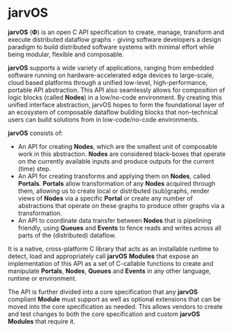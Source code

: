 # jarvOS

**jarvOS** (**Φ**) is an open C API specification to create, manage, transform and execute distributed dataflow graphs - giving software developers a design paradigm to build distributed software systems with minimal effort while being modular, flexible and composable.

**jarvOS** supports a wide variety of applications, ranging from embedded software running on hardware-accelerated edge devices to large-scale, cloud based platforms through a unified low-level, high-performance, portable API abstraction. This API also seamlessly allows for composition of logic blocks (called **Nodes**) in a low/no-code environment. By creating this unified interface abstraction, jarvOS hopes to form the foundational layer of an ecosystem of composable dataflow building blocks that non-technical users can build solutions from in low-code/no-code environments.

**jarvOS** consists of:

* An API for creating **Nodes**, which are the smallest unit of composable work in this abstraction. **Nodes** are considered black-boxes that operate on the currently available inputs and produce outputs for the current (time) step.
* An API for creating transforms and applying them on **Nodes**, called **Portals**. **Portals** allow transformation of any **Nodes** acquired through them, allowing us to create local or distributed (sub)graphs, render views of **Nodes** via a specific **Portal** or create any number of abstractions that operate on these graphs to produce other graphs via a transformation.
* An API to coordinate data transfer between **Nodes** that is pipelining friendly, using **Queues** and **Events** to fence reads and writes across all parts of the (distributed) dataflow.

It is a native, cross-platform C library that acts as an installable runtime to detect, load and appropriately call **jarvOS** **Modules** that expose an implementation of this API as a set of C-callable functions to create and manipulate **Portals**, **Nodes**, **Queues** and **Events** in any other language, runtime or environment.

The API is further divided into a core specification that any **jarvOS** compliant **Module** must support as well as optional extensions that can be moved into the core specification as needed. This allows vendors to create and test changes to both the core specification and custom **jarvOS Modules** that require it.
